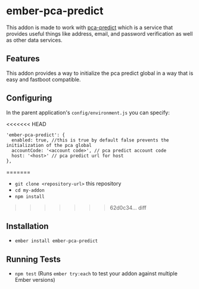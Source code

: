 # ember-pca-predict

This addon is made to work with [pca-predict](http://www.pcapredict.com/en-us/index/) which is a service that provides useful things like address, email, and password verification as well as other data services.

## Features
This addon provides a way to initialize the pca predict global in a way that is easy and fastboot compatible.

## Configuring
In the parent application's `config/environment.js` you can specify:

<<<<<<< HEAD
```
'ember-pca-predict': {
  enabled: true, //this is true by default false prevents the initialization of the pca global
  accountCode: '<account code>', // pca predict account code
  host: '<host>' // pca predict url for host
},
```
=======
* `git clone <repository-url>` this repository
* `cd my-addon`
* `npm install`
>>>>>>> 62d0c34... diff

## Installation

* `ember install ember-pca-predict`

## Running Tests

* `npm test` (Runs `ember try:each` to test your addon against multiple Ember versions)
